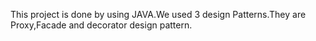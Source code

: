 This project is done by using JAVA.We used 3 design Patterns.They are Proxy,Facade and decorator design pattern.
